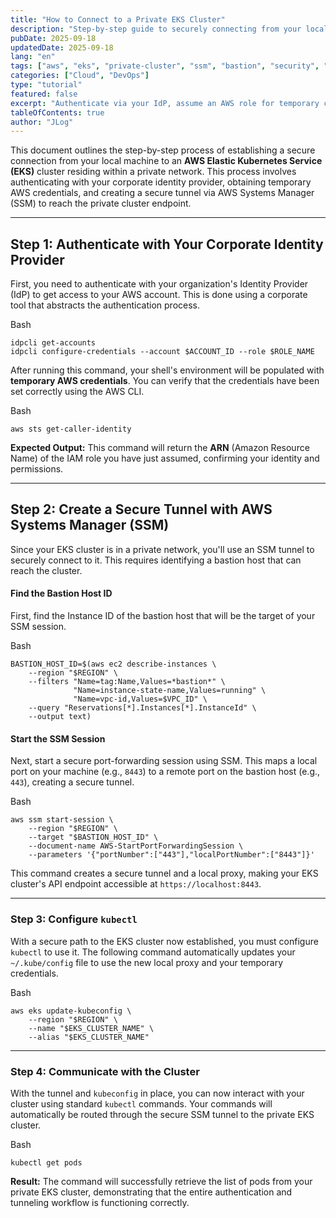 ```yaml
---
title: "How to Connect to a Private EKS Cluster"
description: "Step-by-step guide to securely connecting from your local machine to an AWS EKS cluster in a private VPC using SSO, temporary credentials, and AWS SSM port forwarding."
pubDate: 2025-09-18
updatedDate: 2025-09-18
lang: "en"
tags: ["aws", "eks", "private-cluster", "ssm", "bastion", "security", "kubectl", "vpn"]
categories: ["Cloud", "DevOps"]
type: "tutorial"
featured: false
excerpt: "Authenticate via your IdP, assume an AWS role for temporary creds, create an SSM port-forwarded tunnel to a bastion host, and configure kubectl to talk to your private EKS endpoint."
tableOfContents: true
author: "JLog"
---
```


This document outlines the step-by-step process of establishing a secure connection from your local machine to an **AWS Elastic Kubernetes Service (EKS)** cluster residing within a private network. 
This process involves authenticating with your corporate identity provider, obtaining temporary AWS credentials, and creating a secure tunnel via AWS Systems Manager (SSM) to reach the private cluster endpoint.

---

## Step 1: Authenticate with Your Corporate Identity Provider

First, you need to authenticate with your organization's Identity Provider (IdP) to get access to your AWS account. This is done using a corporate tool that abstracts the authentication process.

Bash

```
idpcli get-accounts
idpcli configure-credentials --account $ACCOUNT_ID --role $ROLE_NAME
```

After running this command, your shell's environment will be populated with **temporary AWS credentials**. You can verify that the credentials have been set correctly using the AWS CLI.

Bash

```
aws sts get-caller-identity
```

**Expected Output:** This command will return the **ARN** (Amazon Resource Name) of the IAM role you have just assumed, confirming your identity and permissions.

---

## Step 2: Create a Secure Tunnel with AWS Systems Manager (SSM)

Since your EKS cluster is in a private network, you'll use an SSM tunnel to securely connect to it. This requires identifying a bastion host that can reach the cluster.

#### Find the Bastion Host ID

First, find the Instance ID of the bastion host that will be the target of your SSM session.

Bash

```
BASTION_HOST_ID=$(aws ec2 describe-instances \
    --region "$REGION" \
    --filters "Name=tag:Name,Values=*bastion*" \
              "Name=instance-state-name,Values=running" \
              "Name=vpc-id,Values=$VPC_ID" \
    --query "Reservations[*].Instances[*].InstanceId" \
    --output text)
```

#### Start the SSM Session

Next, start a secure port-forwarding session using SSM. This maps a local port on your machine (e.g., `8443`) to a remote port on the bastion host (e.g., `443`), creating a secure tunnel.

Bash

```
aws ssm start-session \
    --region "$REGION" \
    --target "$BASTION_HOST_ID" \
    --document-name AWS-StartPortForwardingSession \
    --parameters '{"portNumber":["443"],"localPortNumber":["8443"]}'
```

This command creates a secure tunnel and a local proxy, making your EKS cluster's API endpoint accessible at `https://localhost:8443`.

---

### Step 3: Configure `kubectl`

With a secure path to the EKS cluster now established, you must configure `kubectl` to use it. The following command automatically updates your `~/.kube/config` file to use the new local proxy and your temporary credentials.

Bash

```
aws eks update-kubeconfig \
    --region "$REGION" \
    --name "$EKS_CLUSTER_NAME" \
    --alias "$EKS_CLUSTER_NAME"
```

---

### Step 4: Communicate with the Cluster

With the tunnel and `kubeconfig` in place, you can now interact with your cluster using standard `kubectl` commands. Your commands will automatically be routed through the secure SSM tunnel to the private EKS cluster.

Bash

```
kubectl get pods
```

**Result:** The command will successfully retrieve the list of pods from your private EKS cluster, demonstrating that the entire authentication and tunneling workflow is functioning correctly.
